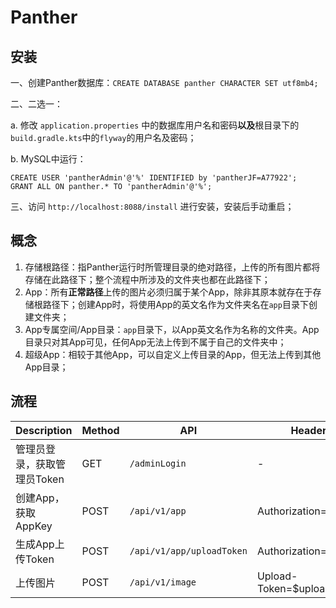 # Panther

## 安装

一、创建Panther数据库：`CREATE DATABASE panther CHARACTER SET utf8mb4;`

二、二选一：

a. 修改 `application.properties` 中的数据库用户名和密码**以及**根目录下的`build.gradle.kts`中的`flyway`的用户名及密码；

b. MySQL中运行：
```mysql
CREATE USER 'pantherAdmin'@'%' IDENTIFIED by 'pantherJF=A77922';
GRANT ALL ON panther.* TO 'pantherAdmin'@'%';
```

三、访问 `http://localhost:8088/install` 进行安装，安装后手动重启；


## 概念

1. 存储根路径：指Panther运行时所管理目录的绝对路径，上传的所有图片都将存储在此路径下；整个流程中所涉及的文件夹也都在此路径下；
2. App：所有**正常路径**上传的图片必须归属于某个App，除非其原本就存在于存储根路径下；创建App时，将使用App的英文名作为文件夹名在`app`目录下创建文件夹；
3. App专属空间/App目录：`app`目录下，以App英文名作为名称的文件夹。App目录只对其App可见，任何App无法上传到不属于自己的文件夹中；
4. 超级App：相较于其他App，可以自定义上传目录的App，但无法上传到其他App目录；

## 流程
| Description | Method | API | Header | Param | Body | Return |
| --- | --- | --- | --- | --- | --- | --- |
| 管理员登录，获取管理员Token | GET | `/adminLogin` | - | username;password | - | token |
| 创建App，获取AppKey | POST | `/api/v1/app` | Authorization=$token | - | CreateAppParam | appKey |
| 生成App上传Token | POST | `/api/v1/app/uploadToken` | Authorization=$token | app_key=$appKey | - | uploadToken |
| 上传图片 | POST | `/api/v1/image` | Upload-Token=$uploadToken | file | - | ImageDTO |